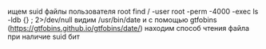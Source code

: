 ищем suid файлы пользователя root find / -user root -perm -4000 -exec ls -ldb {} \; 2>/dev/null
видим /usr/bin/date и с помощью gtfobins (https://gtfobins.github.io/gtfobins/date/) находим способ чтения файла при наличие suid бит
